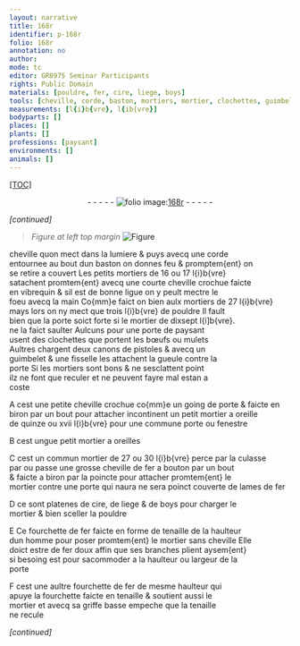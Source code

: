 ```yaml
---
layout: narrative
title: 168r
identifier: p-168r
folio: 168r
annotation: no
author:
mode: tc
editor: GR8975 Seminar Participants
rights: Public Domain
materials: [pouldre, fer, cire, liege, boys]
tools: [cheville, corde, baston, mortiers, mortier, clochettes, guimbelet, fisselle, lames, fourchette, tenaille]
measurements: [l{i}b{vre}, l{ib{vre}]
bodyparts: []
places: []
plants: []
professions: [paysant]
environments: []
animals: []
---
```


<p><a href="{{site.url}}/{{base.url}}/diplomatic/">[TOC]</a></p><div class="folio" align="center">- - - - - <a href="http://gallica.bnf.fr/ark:/12148/btv1b10500001g/f341.image" target="_blank"><img src="https://cu-mkp.github.io/2017-workshop-edition/assets/photo-icon.png" alt="folio image: " style="display:inline-block; margin-bottom:-3px;"/>168r</a> - - - - - </div>  
 
*[continued]*
  
> *Figure*
> *at left top margin*
> <a href="https://drive.google.com/open?id=0B9-oNrvWdlO5RUdzVWVNM3l6QVU" target="_blank"><img src="https://cu-mkp.github.io/GR8975-edition/assets/photo-icon.png" alt="Figure" style="display:inline-block; margin-bottom:-3px;"/></a>
 
<span class="tl">cheville</span> quon mect dans la lumiere & puys avecq une <span class="tl">corde</span><br/> entournee au bout dun <span class="tl">baston</span> on donnes feu & promptem{ent} on<br/> se retire a couvert Les petits <span class="tl">mortiers</span> de 16 ou 17 <span class="ms">l{i}b{vre}</span><br/> satachent promtem{ent} avecq une courte <span class="tl">cheville</span> crochue faicte<br/> en vibrequin & sil est de bonne ligue on y peult mectre le<br/> foeu avecq la main Co{mm}e faict on bien aulx <span class="tl">mortiers</span> de 27 <span class="ms">l{i}b{vre}</span><br/> mays lors on ny mect que trois <span class="ms">l{i}b{vre}</span> de <span class="m">pouldre</span> Il fault<br/> bien que la porte soict forte si le <span class="tl">mortier</span> de dixsept <span class="ms">l{i]b{vre}</span>.<br/> ne la faict saulter Aulcuns pour une porte de <span class="pro">paysant</span><br/> usent des <span class="tl">clochettes</span> que portent les bœufs ou mulets<br/> Aultres chargent deux canons de <span class="cn">pistoles</span> & avecq un<br/> <span class="tl">guimbelet</span> & une <span class="tl">fisselle</span> les attachent la gueule contre la<br/> porte Si les <span class="tl">mortiers</span> sont bons & ne sesclattent point<br/> ilz ne font que reculer et ne peuvent fayre mal estan a<br/> coste
 
A cest une petite <span class="tl">cheville</span> crochue co{mm}e un going de porte & faicte en<br/> biron par un bout pour attacher incontinent un petit <span class="tl">mortier</span> a oreille<br/> de quinze ou xvii <span class="ms">l{i}b{vre}</span> pour une commune porte ou fenestre
 
B cest un<span class="del">gue</span> petit <span class="tl">mortier</span> a oreilles
 
C cest un commun <span class="tl">mortier</span> de 27 ou 30 <span class="ms">l{i}b{vre}</span> perce par la culasse<br/> par ou passe une grosse <span class="tl">cheville</span> de <span class="m">fer</span> a bouton par un bout<br/> & faicte a biron par la poincte pour attacher promtem{ent} le<br/> <span class="tl">mortier</span> contre une porte qui <span class="del">naura</span> <span class="add">ne sera</span> poinct <span class="add">couverte</span> de <span class="tl">lames</span> de <span class="m">fer</span>
 
D ce sont platenes de <span class="m">cire</span>, de <span class="m">liege</span> & de <span class="m">boys</span> pour charger le<br/> <span class="tl">mortier</span> & bien sceller la <span class="m">pouldre</span>
 
E <span class="del">Ce</span> <span class="tl">fourchette</span> de <span class="m">fer</span> faicte en forme de tenaille de la haulteur<br/> dun homme pour poser promtem{ent} le <span class="tl">mortier</span> sans cheville Elle<br/> doict estre de <span class="m">fer</span> doux affin que ses branches plient aysem{ent}<br/> si besoing est pour sacommoder a la haulteur ou largeur de la<br/> porte
 
F cest une aultre <span class="tl">fourchette</span> de <span class="m">fer</span> de mesme haulteur qui<br/> apuye la <span class="tl">fourchette</span> faicte en tenaille & soutient aussi le<br/> <span class="tl">mortier</span> et avecq sa griffe basse empeche que la <span class="tl">tenaille</span><br/> ne recule
 
*[continued]*
 
